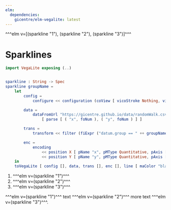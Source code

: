 ```yaml
---
elm:
  dependencies:
    gicentre/elm-vegalite: latest
---
```


^^^elm v=[(sparkline "1"), (sparkline "2"), (sparkline "3")]^^^

# Sparklines

```elm {l=hidden}
import VegaLite exposing (..)


sparkline : String -> Spec
sparkline groupName =
    let
        config =
            configure << configuration (coView [ vicoStroke Nothing, vicoHeight 15, vicoWidth 80 ])

        data =
            dataFromUrl "https://gicentre.github.io/data/randomWalk.csv"
                [ parse [ ( "x", foNum ), ( "y", foNum ) ] ]

        trans =
            transform << filter (fiExpr ("datum.group == " ++ groupName))

        enc =
            encoding
                << position X [ pName "x", pMType Quantitative, pAxis [] ]
                << position Y [ pName "y", pMType Quantitative, pAxis [], pScale [ scZero False ] ]
    in
    toVegaLite [ config [], data, trans [], enc [], line [ maColor "black", maStrokeWidth 1 ] ]
```

1.  ^^^elm v=(sparkline "1")^^^
2.  ^^^elm v=(sparkline "2")^^^
3.  ^^^elm v=(sparkline "3")^^^

^^^elm v=(sparkline "1")^^^ text ^^^elm v=(sparkline "2")^^^ more text ^^^elm v=(sparkline "3")^^^.
